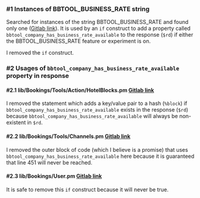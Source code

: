 ### #1 Instances of BBTOOL_BUSINESS_RATE string
Searched for instances of the string BBTOOL_BUSINESS_RATE and found only one
([Gitlab link](https://gitlab.booking.com/core/main/blob/f81728619cc7977202bd5a22f9bdb20dfb18218f/lib/Bookings/Apache/Handler.pm?r=h.d.b.c#L7506)).
It is used by an `if` construct to add a property called `bbtool_company_has_business_rate_available` to the response
(`$rd`) if either the BBTOOL_BUSINESS_RATE feature or experiment is on.

I removed the `if` construct.

### #2 Usages of `bbtool_company_has_business_rate_available` property in response
#### #2.1 lib/Bookings/Tools/Action/HotelBlocks.pm [Gitlab link](https://gitlab.booking.com/core/main/blob/f81728619cc7977202bd5a22f9bdb20dfb18218f/lib/Bookings/Tools/Action/HotelBlocks.pm?r=h.d.b.c#L2363)
I removed the statement which adds a key/value pair to a hash (`%block`) if `bbtool_company_has_business_rate_available`
exists in the response (`$rd`) because `bbtool_company_has_business_rate_available` will always be non-existent in
`$rd`.

#### #2.2 lib/Bookings/Tools/Channels.pm [Gitlab link](https://gitlab.booking.com/core/main/blob/f81728619cc7977202bd5a22f9bdb20dfb18218f/lib/Bookings/Tools/Channels.pm?r=h.d.b.c#L449)
I removed the outer block of code (which I believe is a promise) that uses `bbtool_company_has_business_rate_available`
here because it is guaranteed that line 451 will never be reached.

#### #2.3 lib/Bookings/User.pm [Gitlab link](https://gitlab.booking.com/core/main/blob/f81728619cc7977202bd5a22f9bdb20dfb18218f/lib/Bookings/User.pm?r=h.d.b.c#L3263)
It is safe to remove this `if` construct because it will never be true.

